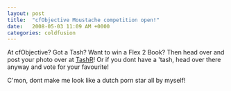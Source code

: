 ```yaml
---
layout: post
title:  "cfObjective Moustache competition open!"
date:   2008-05-03 11:09 AM +0000
categories: coldfusion
---
```

At cfObjective? Got a Tash? Want to win a Flex 2 Book? Then head over and post your photo over at <a href="http://www.markdrew.co.uk/tashr/" title="Tashr">TashR</a>! Or if you dont have a 'tash, head over there anyway and vote for your favourite!

C'mon, dont make me look like a dutch porn star all by myself!